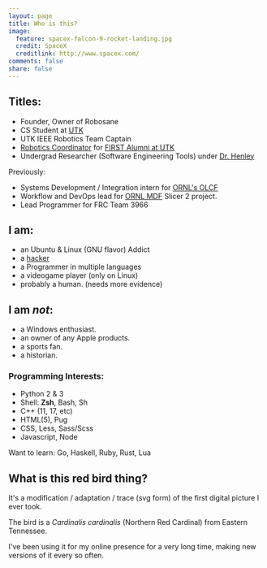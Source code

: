 ```yaml
---
layout: page
title: Who is this?
image:
  feature: spacex-falcon-9-rocket-landing.jpg
  credit: SpaceX
  creditlink: http://www.spacex.com/
comments: false
share: false
---
```


## Titles:

 - Founder, Owner of Robosane
 - CS Student at [UTK](https://www.eecs.utk.edu/)
 - UTK IEEE Robotics Team Captain
 - [Robotics Coordinator](https://bigorangerobots.com/) for [FIRST Alumni at UTK](https://volink.utk.edu/organization/firstalumni)
 - Undergrad Researcher (Software Engineering Tools) under [Dr. Henley](http://web.eecs.utk.edu/~azh/)

Previously:

 - Systems Development / Integration intern for [ORNL's OLCF](https://www.olcf.ornl.gov/)
 - Workflow and DevOps lead for [ORNL MDF](https://www.ornl.gov/mdf) Slicer 2 project.
 - Lead Programmer for FRC Team 3966

## I am:

 - an Ubuntu & Linux (GNU flavor) Addict
 - a [hacker](http://www.catb.org/jargon/html/H/hacker.html)
 - a Programmer in multiple languages
 - a videogame player (only on Linux)
 - probably a human. (needs more evidence)

## I am *not*:

 - a Windows enthusiast.
 - an owner of any Apple products.
 - a sports fan.
 - a historian.

### Programming Interests:

 - Python 2 & 3
 - Shell: **Zsh**, Bash, Sh
 - C++ (11, 17, etc)
 - HTML(5), Pug
 - CSS, Less, Sass/Scss
 - Javascript, Node

Want to learn: Go, Haskell, Ruby, Rust, Lua

## What is this red bird thing?

It's a modification / adaptation / trace (svg form) of the first digital picture I ever took.

The bird is a *Cardinalis cardinalis* (Northern Red Cardinal) from Eastern Tennessee.

I've been using it for my online presence for a very long time, making new versions of it every so often.
